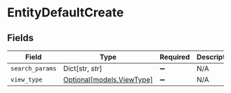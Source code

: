 # EntityDefaultCreate


## Fields

| Field                                              | Type                                               | Required                                           | Description                                        |
| -------------------------------------------------- | -------------------------------------------------- | -------------------------------------------------- | -------------------------------------------------- |
| `search_params`                                    | Dict[str, *str*]                                   | :heavy_minus_sign:                                 | N/A                                                |
| `view_type`                                        | [Optional[models.ViewType]](../models/viewtype.md) | :heavy_minus_sign:                                 | N/A                                                |